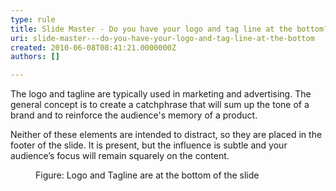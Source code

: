 ```yaml
---
type: rule
title: Slide Master - Do you have your logo and tag line at the bottom?
uri: slide-master---do-you-have-your-logo-and-tag-line-at-the-bottom
created: 2010-06-08T08:41:21.0000000Z
authors: []

---
```



The logo and tagline are typically used in marketing and advertising. The general concept is to create a catchphrase that will sum up the tone of a brand and to reinforce the audience's memory of a product.

Neither of these elements are intended to distract, so they are placed in the footer of the slide. It is present, but the influence is subtle and your audience’s focus will remain squarely on the content.
 <dl>    <dt><img alt="" class="ms-rteCustom-ImageArea" src="/Communication/RulesToBetterPowerpointPresentations/PublishingImages/tagLine.gif"> </dt>
    <dd class="ms-rteCustom-FigureNormal">Figure&#58; Logo and Tagline are at the bottom of the slide </dd></dl>
